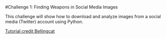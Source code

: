 #Challenge 1: Finding Weapons in Social Media Images

This challenge will show how to download and analyze images from a social media (Twitter) account using Python.

[Tutorial credit Bellingcat](https://www.bellingcat.com/resources/2016/01/11/automatically-finding-weapons-in-social-media-images-part-1/)
